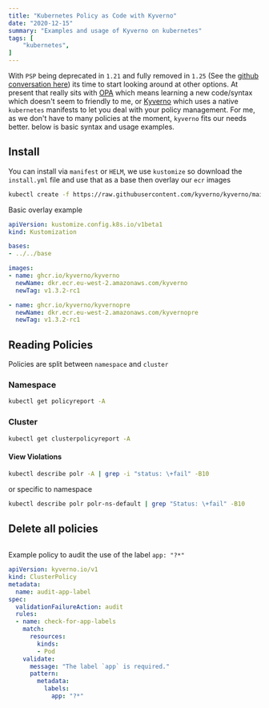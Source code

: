 ```yaml
---
title: "Kubernetes Policy as Code with Kyverno"
date: "2020-12-15"
summary: "Examples and usage of Kyverno on kubernetes"
tags: [
    "kubernetes",
]
---
```


With `PSP` being deprecated in `1.21` and fully removed in `1.25` (See the [github conversation here](https://github.com/kubernetes/kubernetes/pull/97171)) its time to start looking around at other options. At present that really sits with [OPA](https://www.openpolicyagent.org/) which means learning a new code/syntax which doesn't seem to friendly to me, or [Kyverno](https://kyverno.io/) which uses a native `kubernetes` manifests to let you deal with your policy management. For me, as we don't have to many policies at the moment, `kyverno` fits our needs better. below is basic syntax and usage examples.

## Install

You can install via `manifest` or `HELM`, we use `kustomize` so download the `install.yml` file and use that as a base then overlay our `ecr` images

``` bash
kubectl create -f https://raw.githubusercontent.com/kyverno/kyverno/main/definitions/release/install.yaml
```

Basic overlay example

``` yaml
apiVersion: kustomize.config.k8s.io/v1beta1
kind: Kustomization

bases:
- ../../base

images:
- name: ghcr.io/kyverno/kyverno
  newName: dkr.ecr.eu-west-2.amazonaws.com/kyverno
  newTag: v1.3.2-rc1

- name: ghcr.io/kyverno/kyvernopre
  newName: dkr.ecr.eu-west-2.amazonaws.com/kyvernopre
  newTag: v1.3.2-rc1
```

## Reading Policies

Policies are split between `namespace` and `cluster`

### Namespace

``` bash
kubectl get policyreport -A
```

### Cluster

``` bash
kubectl get clusterpolicyreport -A
```

#### View Violations

``` bash
kubectl describe polr -A | grep -i "status: \+fail" -B10
```

or specific to namespace

``` bash
kubectl describe polr polr-ns-default | grep "Status: \+fail" -B10
```

## Delete all policies

``` bash

```

Example policy to audit the use of the label `app: "?*"`

``` yaml
apiVersion: kyverno.io/v1
kind: ClusterPolicy
metadata:
  name: audit-app-label
spec:
  validationFailureAction: audit
  rules:
  - name: check-for-app-labels
    match:
      resources:
        kinds:
        - Pod
    validate:
      message: "The label `app` is required."
      pattern:
        metadata:
          labels:
            app: "?*"
```
